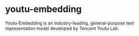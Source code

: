 # youtu-embedding
Youtu-Embedding is an industry-leading, general-purpose text representation model developed by Tencent Youtu Lab.

